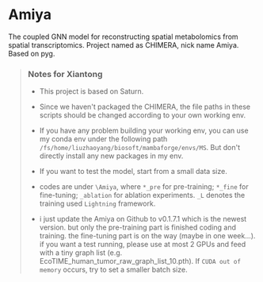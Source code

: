 # Amiya
The coupled GNN model for reconstructing spatial metabolomics from spatial transcriptomics. Project named as CHIMERA, nick name Amiya. Based on pyg.


> ### Notes for Xiantong
> - This project is based on Saturn.
> - Since we haven't packaged the CHIMERA, the file paths in these scripts should be changed according to your own working env.
> - If you have any problem building your working env, you can use my conda env under the following path `/fs/home/liuzhaoyang/biosoft/mambaforge/envs/MS`. But don't directly install any new packages in my env.
> - If you want to test the model, start from a small data size.
> - codes are under `\Amiya`, where `*_pre` for pre-training; `*_fine` for fine-tuning; `_ablation` for ablation experiments. `_L` denotes the training used `Lightning` framework.
>
> - i just update the Amiya on Github to v0.1.7.1 which is the newest version. but only the pre-training part is finished coding and training. the fine-tuning part is on the way (maybe in one week...). if you want a test running, please use at most 2 GPUs and feed with a tiny graph list (e.g. EcoTIME_human_tumor_raw_graph_list_10.pth). If `CUDA out of memory` occurs, try to set a smaller batch size.
